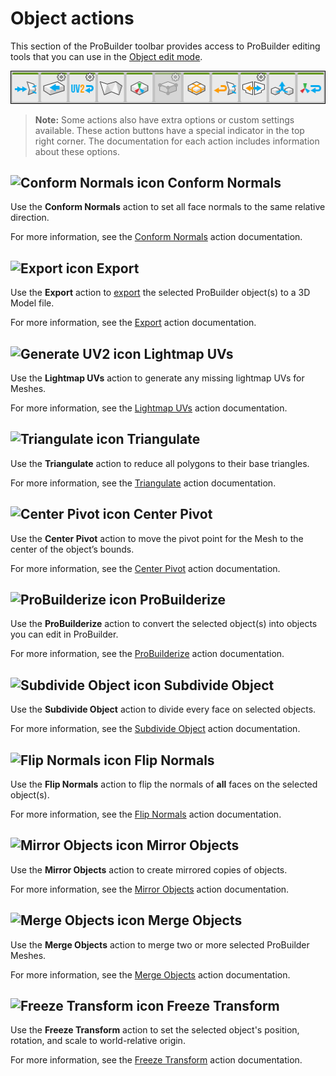 # Object actions

This section of the ProBuilder toolbar provides access to ProBuilder editing tools that you can use in the [Object edit mode](modes.md).

![Object mode action buttons on the ProBuilder toolbar](images/tool_objects.png)

> **Note:** Some actions also have extra options or custom settings available. These action buttons have a special indicator in the top right corner. The documentation for each action includes information about these options.

## ![Conform Normals icon](images/icons/Object_ConformNormals.png) Conform Normals

Use the **Conform Normals** action to set all face normals to the same relative direction.

For more information, see the [Conform Normals](Object_ConformNormals.md) action documentation.

## ![Export icon](images/icons/Object_Export.png) Export

Use the **Export** action to [export](workflow-exporting.md#export) the selected ProBuilder object(s) to a 3D Model file. 

For more information, see the [Export](Object_Export.md) action documentation.

## ![Generate UV2 icon](images/icons/Object_LightmapUVs.png) Lightmap UVs

Use the **Lightmap UVs** action to generate any missing lightmap UVs for Meshes.

For more information, see the [Lightmap UVs](Object_LightmapUVs.md) action documentation.

## ![Triangulate icon](images/icons/Object_Triangulate.png) Triangulate

Use the **Triangulate** action to reduce all polygons to their base triangles.

For more information, see the [Triangulate](Object_Triangulate.md) action documentation.

## ![Center Pivot icon](images/icons/CenterPivot.png) Center Pivot

Use the **Center Pivot** action to move the pivot point for the Mesh to the center of the object’s bounds.

For more information, see the [Center Pivot](CenterPivot.md) action documentation.

## ![ProBuilderize icon](images/icons/Object_ProBuilderize.png) ProBuilderize

Use the **ProBuilderize** action to convert the selected object(s) into objects you can edit in ProBuilder.

For more information, see the [ProBuilderize](Object_ProBuilderize.md) action documentation.

## ![Subdivide Object icon](images/icons/Object_Subdivide.png) Subdivide Object

Use the **Subdivide Object** action to divide every face on selected objects.

For more information, see the [Subdivide Object](Object_Subdivide.md) action documentation.

## ![Flip Normals icon](images/icons/Object_FlipNormals.png) Flip Normals

Use the **Flip Normals** action to flip the normals of **all** faces on the selected object(s).

For more information, see the [Flip Normals](Object_FlipNormals.md) action documentation.

## ![Mirror Objects icon](images/icons/Object_Mirror.png) Mirror Objects

Use the **Mirror Objects** action to create mirrored copies of objects.

For more information, see the [Mirror Objects](Object_Mirror.md) action documentation.

## ![Merge Objects icon](images/icons/Object_Merge.png) Merge Objects

Use the **Merge Objects** action to merge two or more selected ProBuilder Meshes.

For more information, see the [Merge Objects](Object_Merge.md) action documentation.


## ![Freeze Transform icon](images/icons/Freeze_Transform.png) Freeze Transform

Use the **Freeze Transform** action to set the selected object's position, rotation, and scale to world-relative origin.

For more information, see the [Freeze Transform](Freeze_Transform.md) action documentation.
